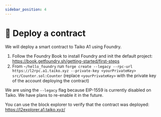 ```yaml
---
sidebar_position: 4
---
```


# 🚀 Deploy a contract

We will deploy a smart contract to Taiko A1 using Foundry.

1. Follow the Foundry Book to install Foundry and init the default project: https://book.getfoundry.sh/getting-started/first-steps
2. From `~/hello_foundry` run `forge create --legacy --rpc-url https://l2rpc.a1.taiko.xyz --private-key <yourPrivateKey> src/Counter.sol:Counter` (replace `<yourPrivateKey>` with the private key of the account deploying the contract)

We are using the `--legacy` flag because EIP-1559 is currently disabled on Taiko. We have plans to re-enable it in the future.

You can use the block explorer to verify that the contract was deployed: https://l2explorer.a1.taiko.xyz/
